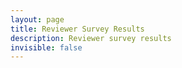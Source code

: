 ```yaml
---
layout: page
title: Reviewer Survey Results
description: Reviewer survey results
invisible: false
---
```

